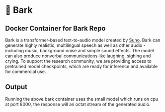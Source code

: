 # 🐶 Bark


## Docker Container for Bark Repo

Bark is a transformer-based text-to-audio model created by [Suno](https://suno.ai). Bark can generate highly realistic, multilingual speech as well as other audio - including music, background noise and simple sound effects. The model can also produce nonverbal communications like laughing, sighing and crying. To support the research community, we are providing access to pretrained model checkpoints, which are ready for inference and available for commercial use.

## Output

Running the above bark container uses the small model which runs on cpu at port 8000, the response will an octat stream of the generated audio.